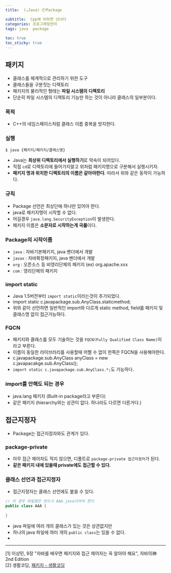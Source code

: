 ```yaml
---
title:  (☕️Java) 📦Package

subtitle:  Cpp에 비하면 선녀다
categories: 프로그래밍언어 
tags: java  package
 
toc: true
toc_sticky: true
---
```


  
## 패키지  
- 클래스를 체계적으로 관리하기 위한 도구  
- 클래스들을 구분짓는 디렉토리  
- 패키지의 물리적인 형태는 **파일 시스템의 디렉토리**  
- 단순히 파일 시스템의 디렉토리 기능만 하는 것이 아니라 클래스의 일부분이다.  
  
### 목적  
- C++의 네임스페이스처럼 클래스 이름 중복을 방지한다.  
  
### 실행  
```shell  
$ java {패키지/패키지/클래스명}  
```  
  
- Java는 **최상위 디렉토리에서 실행하기**로 약속이 되어있다.  
- 직접 `cd`로 디렉토리에 들어가지말고 위처럼 패키지명으로 구분해서 실행시키자.  
- **패키지 명과 위치한 디렉토리의 이름은 같아야한다.** 따라서 위와 같은 동작이 가능하다.  
  
### 규칙  
- Package 선언은 최상단에 하나만 있어야 한다.  
- java로 패키지명이 시작할 수 없다.  
- 어길경우 `java.lang.SecurityException`이 발생한다.  
- 패키지 이름은 **소문자로 시작하는게 국룰**이다.  
  
### Package의 시작이름  
- `java` : 자바기본패키지, java 벤더에서 개발  
- `javax` : 자바확장패키지, java 벤더에서 개발  
- `org` : 오픈소스 등 비영리단체의 패키지 (ex) org.apache.xxx  
- `com` : 영리단체의 패키지  
  
### import static  
- Java 1.5버전부터 `import static`이라는것이 추가되었다.  
- import static c.javapackage.sub.AnyClass.staticmethod;  
- 위와 같이 선언하면 일반적인 import와 다르게 static method, field를 패키지 및 클래스명 없이 접근가능하다.  
  
### FQCN  
- 패키지와 클래스를 모두 기술하는 것을 `FQCN(Fully Qualified Class Name)`이라고 부른다.  
- 이름이 동일한 라이브러리를 사용할때 어쩔 수 없이 한쪽은 FQCN을 사용해야한다.  
- c.javapackage.sub.AnyClass anyClass = new c.javapacakge.sub.AnyClass();  
- `import static c.javapackage.sub.AnyClass.*;`도 가능하다.  
  
### import를 안해도 되는 경우  
- java.lang 패키지 (Built-in package라고 부른다)  
- 같은 패키지 (hierarchy와는 상관이 없다. 하나라도 다르면 다른거다.)  
  
## 접근지정자  
- Package는 접근지정자와도 관계가 있다.  
  
### package-private  
- 아무 접근 제어자도 적지 않으면, 디폴트로 `package-private 접근지정자`가 된다.  
- **같은 패키지 내에 있을때 private에도 접근할 수 있다.**  
  
### 클래스 선언과 접근지정자  
- 접근지정자는 클래스 선언에도 붙을 수 있다.  
  
```java  
// 이 경우 파일명은 반드시 AAA.java이어야 한다  
public class AAA {  
  
}  
```  
  
- java 파일에 여러 개의 클래스가 있는 것은 상관없지만  
- 하나의 java 파일에 여러 개의 `public class`는 있을 수 없다.  
-   
- - - -  
[1] 이상민, 9장 "자바를 배우면 패키지와 접근 제어자는 꼭 알아야 해요", 자바의神 2nd Edition  
[2] 생활코딩, [패키지 - 생활코딩](https://opentutorials.org/course/1223/5531)  
